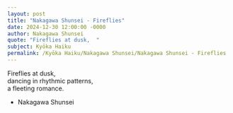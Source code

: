 ```yaml
---
layout: post
title: "Nakagawa Shunsei - Fireflies"
date: 2024-12-30 12:00:00 -0000
author: Nakagawa Shunsei
quote: "Fireflies at dusk,  "
subject: Kyōka Haiku
permalink: /Kyōka Haiku/Nakagawa Shunsei/Nakagawa Shunsei - Fireflies
---
```


Fireflies at dusk,  
dancing in rhythmic patterns,  
a fleeting romance.

- Nakagawa Shunsei
